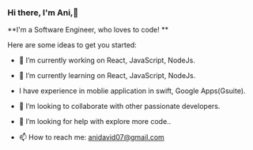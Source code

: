 ### Hi there, I'm Ani,👋


**I'm a Software Engineer, who loves to code! ** 

Here are some ideas to get you started:

- 🔭 I’m currently working on React, JavaScript, NodeJs.
- 🌱 I’m currently learning on React, JavaScript, NodeJs.
- I have experience in moblie application in swift, Google Apps(Gsuite).
- 👯 I’m looking to collaborate with other passionate developers.
- 🤔 I’m looking for help with explore more code..

- 📫 How to reach me: anidavid07@gmail.com



